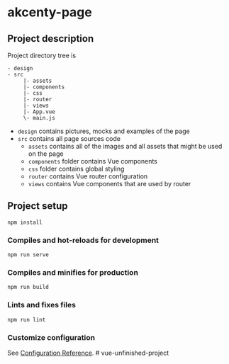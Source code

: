 # akcenty-page

## Project description
Project directory tree is 
```
- design
- src
     |- assets
     |- components
     |- css
     |- router
     |- views
     |- App.vue
     \- main.js
```
* `design` contains pictures, mocks and examples of the page
* `src` contains all page sources code
  * `assets` contains all of the images and all assets that might be used on the page
  * `components` folder contains Vue components
  * `css` folder contains global styling
  * `router` contains Vue router configuration
  * `views` contains Vue components that are used by router

## Project setup
```
npm install
```

### Compiles and hot-reloads for development
```
npm run serve
```

### Compiles and minifies for production
```
npm run build
```

### Lints and fixes files
```
npm run lint
```

### Customize configuration
See [Configuration Reference](https://cli.vuejs.org/config/).
#   v u e - u n f i n i s h e d - p r o j e c t  
 